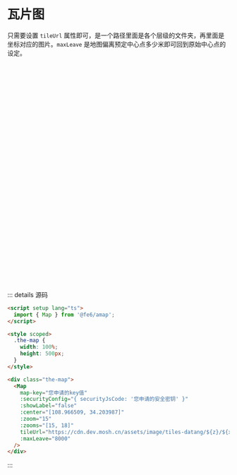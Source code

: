 # 瓦片图

只需要设置 `tileUrl` 属性即可，是一个路径里面是各个层级的文件夹，再里面是坐标对应的图片。`maxLeave` 是地图偏离预定中心点多少米即可回到原始中心点的设定。

<script setup lang="ts">
  import { Map } from '../../components';
</script>

<style scoped>
  .the-map {
    width: 100%;
    height: 500px;
  }
</style>

<div class="the-map">
  <Map
    map-key="e37740bc1cc102bdc13fe10b02d82de6"
    :showLabel="false"
    :center="[108.966509, 34.203987]"
    :securityConfig="{ securityJsCode: '618328f70209e0ce7566f84258326f5d' }"
    :zoom="15"
    :zooms="[15, 18]"
    tileUrl="https://cdn.dev.mosh.cn/assets/image/tiles-datang/${z}/${x}_${y}.png"
    :maxLeave="8000"
  />
</div>

::: details 源码
```html
<script setup lang="ts">
  import { Map } from '@fe6/amap';
</script>

<style scoped>
  .the-map {
    width: 100%;
    height: 500px;
  }
</style>

<div class="the-map">
  <Map
    map-key="您申请的key值"
    :securityConfig="{ securityJsCode: '您申请的安全密钥' }"
    :showLabel="false"
    :center="[108.966509, 34.203987]"
    :zoom="15"
    :zooms="[15, 18]"
    tileUrl="https://cdn.dev.mosh.cn/assets/image/tiles-datang/${z}/${x}_${y}.png"
    :maxLeave="8000"
  />
</div>
```
:::
